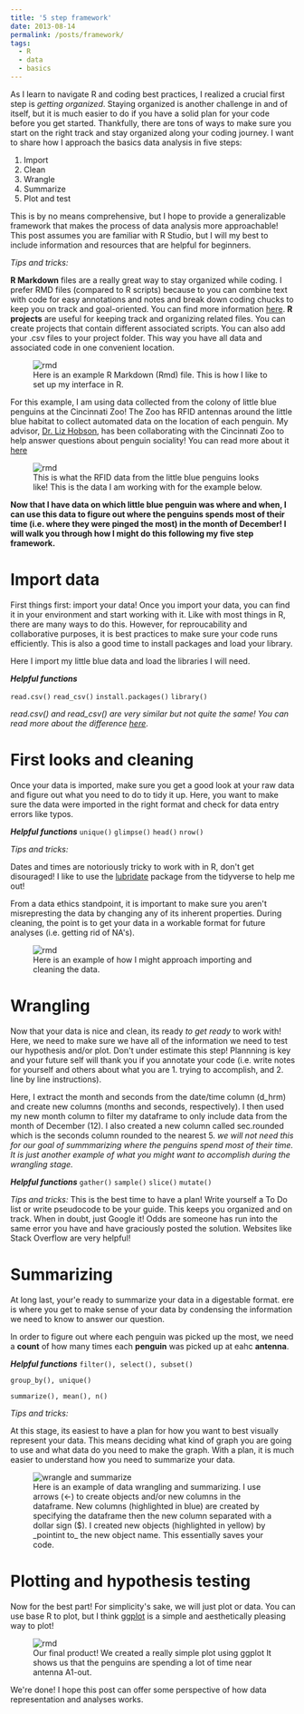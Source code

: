 ```yaml
---
title: '5 step framework'
date: 2013-08-14
permalink: /posts/framework/
tags:
  - R
  - data
  - basics
---
```

As I learn to navigate R and coding best practices, I realized a crucial first step is _getting organized_. Staying organized is another challenge in and of itself, but it is much easier to do if you have a solid plan for your code before you get started. Thankfully, there are tons of ways to make sure you start on the right track and stay organized along your coding journey. I want to share how I approach the basics data analysis in five steps: 
1. Import
2. Clean
3. Wrangle
4. Summarize
5. Plot and test

This is by no means comprehensive, but I hope to provide a generalizable framework that makes the process of data analysis more approachable! This post assumes you are familiar with R Studio, but I will my best to include information and resources that are helpful for beginners.

_Tips and tricks:_

**R Markdown** files are a really great way to stay organized while coding. I prefer RMD files (compared to R scripts) because to you can combine text with code for easy annotations and notes and break down coding chucks to keep you on track and goal-oriented. You can find more information [here](https://rmarkdown.rstudio.com/).
**R projects** are useful for keeping track and organizing related files. You can create projects that contain different associated scripts. You can also add your .csv files to your project folder. This way you have all data and associated code in one convenient location. 
<figure>
  <img src="https://user-images.githubusercontent.com/78130420/147700615-bdcf88a8-c65b-4a42-9c9e-e46b0d298425.png" alt="rmd">
  <figcaption>Here is an example R Markdown (Rmd) file. This is how I like to set up my interface in R.</figcaption>
</figure>

For this example, I am using data collected from the colony of little blue penguins at the Cincinnati Zoo! The Zoo has RFID antennas around the little blue habitat to collect automated data on the location of each penguin. My advisor, [Dr. Liz Hobson](http://hobsonresearch.com/), has been collaborating with the Cincinnati Zoo to help answer questions about penguin sociality! You can read more about it [here](http://hobsonresearch.com/index.php/biol2099-analytical-tools-for-behavior-information/.)

<figure>
  <img src="https://user-images.githubusercontent.com/78130420/147704396-8a69f2d8-d2af-46ad-ad44-68c6a92b9934.png" alt="rmd">
  <figcaption>This is what the RFID data from the little blue penguins looks like! This is the data I am working with for the example below.</figcaption>
</figure>

**Now that I have data on which little blue penguin was where and when, I can use this data to figure out where the penguins spends most of their time (i.e. where they were pinged the most) in the month of December! I will walk you through how I might do this following my five step framework.**

Import data
======
First things first: import your data! Once you import your data, you can find it in your environment and start working with it. Like with most things in R, there are many ways to do this. However, for reproucability and collaborative purposes, it is best practices to make sure your code runs efficiently. This is also a good time to install packages and load your library. 

Here I import my little blue data and load the libraries I will need. 

**_Helpful functions_**

`read.csv()`
`read_csv()`
`install.packages()`
`library()`

_read.csv() and read_csv() are very similar but not quite the same! You can read more about the difference [here](https://medium.com/r-tutorials/r-functions-daily-read-csv-3c418c25cba4)_.

First looks and cleaning 
======
Once your data is imported, make sure you get a good look at your raw data and figure out what you need to do to tidy it up. Here, you want to make sure the data were imported in the right format and check for data entry errors like typos.

**_Helpful functions_**
`unique()`
`glimpse()`
`head()`
`nrow()`

_Tips and tricks:_

Dates and times are notoriously tricky to work with in R, don't get disouraged! I like to use the [lubridate](https://lubridate.tidyverse.org/) package from the tidyverse to help me out!

From a data ethics standpoint, it is important to make sure you aren't misrepresting the data by changing any of its inherent properties. During cleaning, the point is to get your data in a workable format for future analyses (i.e. getting rid of NA's). 

<figure>
  <img src="https://user-images.githubusercontent.com/78130420/147700696-9572324b-1764-45c2-90f2-96bb11ba482a.png" alt="rmd">
  <figcaption>Here is an example of how I might approach importing and cleaning the data.</figcaption>
</figure>

Wrangling
======
Now that your data is nice and clean, its ready _to get ready_ to work with! Here, we need to make sure we have all of the information we need to test our hypothesis and/or plot. Don't under estimate this step! Plannning is key and your future self will thank you if you annotate your code (i.e. write notes for yourself and others about what you are 1. trying to accomplish, and 2. line by line instructions).

Here, I extract the month and seconds from the date/time column (d_hrm) and create new columns (months and seconds, respectively). I then used my new month column to filter my dataframe to only include data from the month of December (12). I also created a new column called sec.rounded which is the seconds column rounded to the nearest 5. _we will not need this for our goal of summmarizing where the penguins spend most of their time. It is just another example of what you might want to accomplish during the wrangling stage._

**_Helpful functions_**
`gather()`
`sample()`
`slice()`
`mutate()`

_Tips and tricks:_
This is the best time to have a plan! Write yourself a To Do list or write pseudocode to be your guide. This keeps you organized and on track. 
When in doubt, just Google it! Odds are someone has run into the same error you have and have graciously posted the solution. Websites like Stack Overflow are very helpful!

Summarizing 
======
At long last, your'e ready to summarize your data in a digestable format. ere is where you get to make sense of your data by condensing the information we need to know to answer our question. 

In order to figure out where each penguin was picked up the most, we need a **count** of how many times each **penguin** was picked up at eahc **antenna**.

**_Helpful functions_**
`filter(), select(), subset()`

`group_by(), unique()`

`summarize(), mean(), n()`

_Tips and tricks:_

At this stage, its easiest to have a plan for how you want to best visually represent your data. This means deciding what kind of graph you are going to use and what data do you need to make the graph. With a plan, it is much easier to understand how you need to summarize your data. 

<figure>
  <img src="https://user-images.githubusercontent.com/78130420/147705537-33a2f2d0-77d9-4a9b-b863-175fffc1a22f.png" alt="wrangle and summarize">
  <figcaption>Here is an example of data wrangling and summarizing. I use arrows (<-) to create objects and/or new columns in the dataframe. New columns (highlighted in blue) are created by specifying the dataframe then the new column separated with a dollar sign ($). I created new objects (highlighted in yellow) by _pointint to_ the new object name. This essentially saves your code.</figcaption>
</figure>

Plotting and hypothesis testing
======
Now for the best part! For simplicity's sake, we will just plot or data. You can use base R to plot, but I think [ggplot](https://ggplot2.tidyverse.org/) is a simple and aesthetically pleasing way to plot! 
  
<figure>
  <img src="https://user-images.githubusercontent.com/78130420/147707809-b4e7f392-0469-4a64-bf63-cf27fac0a786.png" alt="rmd">
  <figcaption>Our final product! We created a really simple plot using ggplot It shows us that the penguins are spending a lot of time near antenna A1-out.</figcaption>
</figure>

We're done! I hope this post can offer some perspective of how data representation and analyses works.
